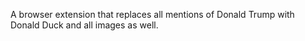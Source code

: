 A browser extension that replaces all mentions of Donald Trump with Donald Duck and all images as well.
